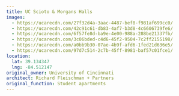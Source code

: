 ```yaml
---
title: UC Scioto & Morgans Halls
images:
  - https://ucarecdn.com/27f32d4a-3aac-4487-bef8-f981af699cc0/
  - https://ucarecdn.com/42c91c61-db83-4af7-b3d8-4c6606739fe6/
  - https://ucarecdn.com/6f57fe8d-ba9e-4e00-988a-288be21337fb/
  - https://ucarecdn.com/3c06bded-c4d6-45f2-9504-7c2ff2155198/
  - https://ucarecdn.com/a0bb9b30-07ae-4b9f-afd6-1fed21d636e5/
  - https://ucarecdn.com/97d7c514-2c7b-45ff-8981-baf57c01fce1/
location:
  lat: 39.134347
  lng: -84.512147
original_owner: University of Cincinnati
architect: Richard Fleischman + Partners
original_function: Student apartments
---
```

